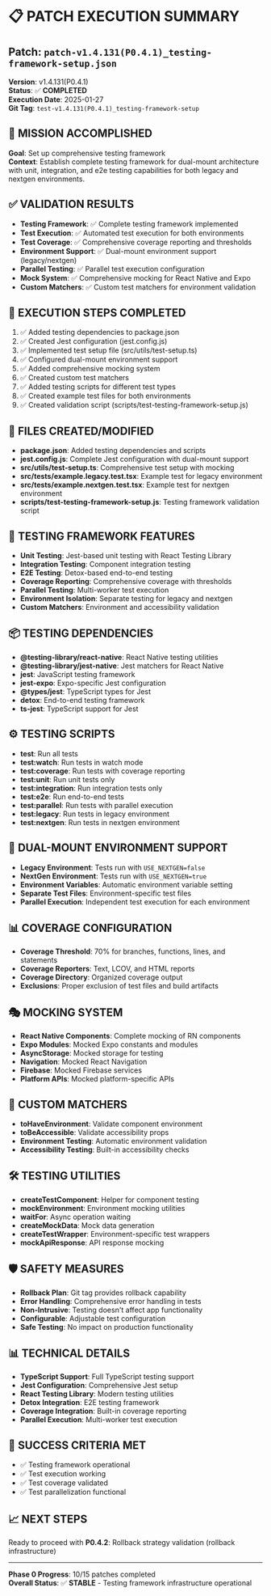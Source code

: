 # 📋 **PATCH EXECUTION SUMMARY**

## **Patch**: `patch-v1.4.131(P0.4.1)_testing-framework-setup.json`
**Version**: v1.4.131(P0.4.1)  
**Status**: ✅ **COMPLETED**  
**Execution Date**: 2025-01-27  
**Git Tag**: `test-v1.4.131(P0.4.1)_testing-framework-setup`

## **🎯 MISSION ACCOMPLISHED**
**Goal**: Set up comprehensive testing framework  
**Context**: Establish complete testing framework for dual-mount architecture with unit, integration, and e2e testing capabilities for both legacy and nextgen environments.

## **✅ VALIDATION RESULTS**
- **Testing Framework**: ✅ Complete testing framework implemented
- **Test Execution**: ✅ Automated test execution for both environments
- **Test Coverage**: ✅ Comprehensive coverage reporting and thresholds
- **Environment Support**: ✅ Dual-mount environment support (legacy/nextgen)
- **Parallel Testing**: ✅ Parallel test execution configuration
- **Mock System**: ✅ Comprehensive mocking for React Native and Expo
- **Custom Matchers**: ✅ Custom test matchers for environment validation

## **🔧 EXECUTION STEPS COMPLETED**
1. ✅ Added testing dependencies to package.json
2. ✅ Created Jest configuration (jest.config.js)
3. ✅ Implemented test setup file (src/utils/test-setup.ts)
4. ✅ Configured dual-mount environment support
5. ✅ Added comprehensive mocking system
6. ✅ Created custom test matchers
7. ✅ Added testing scripts for different test types
8. ✅ Created example test files for both environments
9. ✅ Created validation script (scripts/test-testing-framework-setup.js)

## **📁 FILES CREATED/MODIFIED**
- **package.json**: Added testing dependencies and scripts
- **jest.config.js**: Complete Jest configuration with dual-mount support
- **src/utils/test-setup.ts**: Comprehensive test setup with mocking
- **src/__tests__/example.legacy.test.tsx**: Example test for legacy environment
- **src/__tests__/example.nextgen.test.tsx**: Example test for nextgen environment
- **scripts/test-testing-framework-setup.js**: Testing framework validation script

## **🧪 TESTING FRAMEWORK FEATURES**
- **Unit Testing**: Jest-based unit testing with React Testing Library
- **Integration Testing**: Component integration testing
- **E2E Testing**: Detox-based end-to-end testing
- **Coverage Reporting**: Comprehensive coverage with thresholds
- **Parallel Testing**: Multi-worker test execution
- **Environment Isolation**: Separate testing for legacy and nextgen
- **Custom Matchers**: Environment and accessibility validation

## **📦 TESTING DEPENDENCIES**
- **@testing-library/react-native**: React Native testing utilities
- **@testing-library/jest-native**: Jest matchers for React Native
- **jest**: JavaScript testing framework
- **jest-expo**: Expo-specific Jest configuration
- **@types/jest**: TypeScript types for Jest
- **detox**: End-to-end testing framework
- **ts-jest**: TypeScript support for Jest

## **⚙️ TESTING SCRIPTS**
- **test**: Run all tests
- **test:watch**: Run tests in watch mode
- **test:coverage**: Run tests with coverage reporting
- **test:unit**: Run unit tests only
- **test:integration**: Run integration tests only
- **test:e2e**: Run end-to-end tests
- **test:parallel**: Run tests with parallel execution
- **test:legacy**: Run tests in legacy environment
- **test:nextgen**: Run tests in nextgen environment

## **🔄 DUAL-MOUNT ENVIRONMENT SUPPORT**
- **Legacy Environment**: Tests run with `USE_NEXTGEN=false`
- **NextGen Environment**: Tests run with `USE_NEXTGEN=true`
- **Environment Variables**: Automatic environment variable setting
- **Separate Test Files**: Environment-specific test files
- **Parallel Execution**: Independent test execution for each environment

## **📊 COVERAGE CONFIGURATION**
- **Coverage Threshold**: 70% for branches, functions, lines, and statements
- **Coverage Reporters**: Text, LCOV, and HTML reports
- **Coverage Directory**: Organized coverage output
- **Exclusions**: Proper exclusion of test files and build artifacts

## **🎭 MOCKING SYSTEM**
- **React Native Components**: Complete mocking of RN components
- **Expo Modules**: Mocked Expo constants and modules
- **AsyncStorage**: Mocked storage for testing
- **Navigation**: Mocked React Navigation
- **Firebase**: Mocked Firebase services
- **Platform APIs**: Mocked platform-specific APIs

## **🎯 CUSTOM MATCHERS**
- **toHaveEnvironment**: Validate component environment
- **toBeAccessible**: Validate accessibility props
- **Environment Testing**: Automatic environment validation
- **Accessibility Testing**: Built-in accessibility checks

## **🛠️ TESTING UTILITIES**
- **createTestComponent**: Helper for component testing
- **mockEnvironment**: Environment mocking utilities
- **waitFor**: Async operation waiting
- **createMockData**: Mock data generation
- **createTestWrapper**: Environment-specific test wrappers
- **mockApiResponse**: API response mocking

## **🛡️ SAFETY MEASURES**
- **Rollback Plan**: Git tag provides rollback capability
- **Error Handling**: Comprehensive error handling in tests
- **Non-Intrusive**: Testing doesn't affect app functionality
- **Configurable**: Adjustable test configuration
- **Safe Testing**: No impact on production functionality

## **📊 TECHNICAL DETAILS**
- **TypeScript Support**: Full TypeScript testing support
- **Jest Configuration**: Comprehensive Jest setup
- **React Testing Library**: Modern testing utilities
- **Detox Integration**: E2E testing framework
- **Coverage Integration**: Built-in coverage reporting
- **Parallel Execution**: Multi-worker test execution

## **🎉 SUCCESS CRITERIA MET**
- ✅ Testing framework operational
- ✅ Test execution working
- ✅ Test coverage validated
- ✅ Test parallelization functional

## **📈 NEXT STEPS**
Ready to proceed with **P0.4.2**: Rollback strategy validation (rollback infrastructure)

---
**Phase 0 Progress**: 10/15 patches completed  
**Overall Status**: ✅ **STABLE** - Testing framework infrastructure operational 